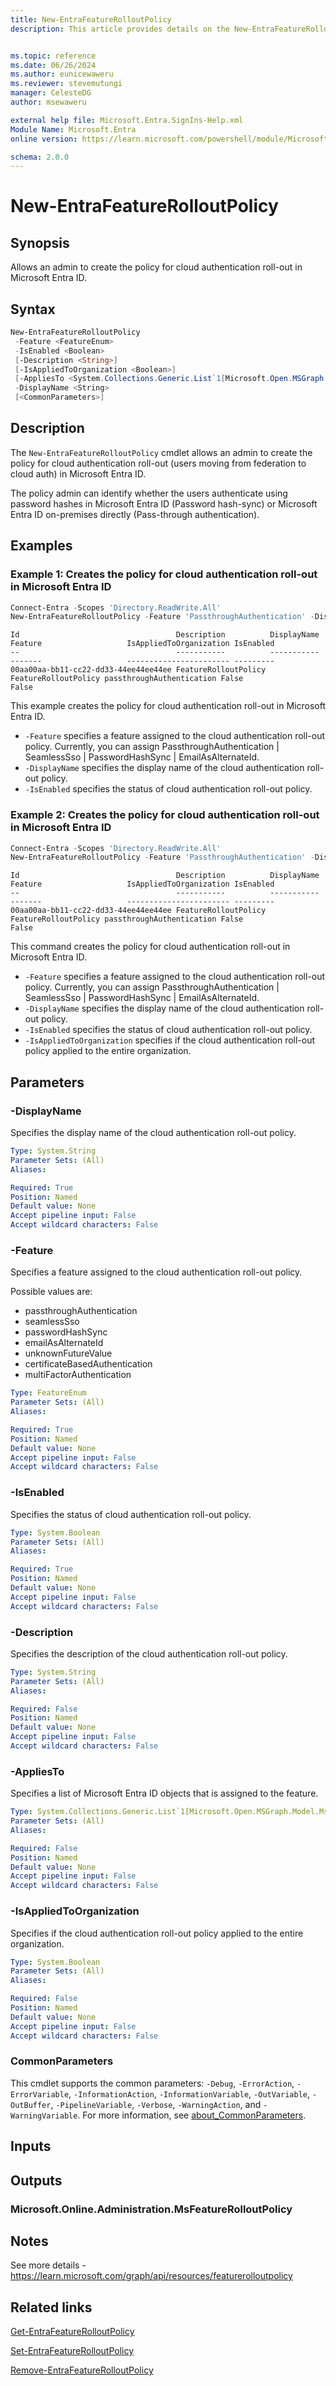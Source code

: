 ```yaml
---
title: New-EntraFeatureRolloutPolicy
description: This article provides details on the New-EntraFeatureRolloutPolicy command.


ms.topic: reference
ms.date: 06/26/2024
ms.author: eunicewaweru
ms.reviewer: stevemutungi
manager: CelesteDG
author: msewaweru

external help file: Microsoft.Entra.SignIns-Help.xml
Module Name: Microsoft.Entra
online version: https://learn.microsoft.com/powershell/module/Microsoft.Entra/New-EntraFeatureRolloutPolicy

schema: 2.0.0
---
```


# New-EntraFeatureRolloutPolicy

## Synopsis

Allows an admin to create the policy for cloud authentication roll-out in Microsoft Entra ID.

## Syntax

```powershell
New-EntraFeatureRolloutPolicy
 -Feature <FeatureEnum>
 -IsEnabled <Boolean>
 [-Description <String>]
 [-IsAppliedToOrganization <Boolean>]
 [-AppliesTo <System.Collections.Generic.List`1[Microsoft.Open.MSGraph.Model.MsDirectoryObject]>]
 -DisplayName <String>
 [<CommonParameters>]
```

## Description

The `New-EntraFeatureRolloutPolicy` cmdlet allows an admin to create the policy for cloud authentication roll-out (users moving from federation to cloud auth) in Microsoft Entra ID.

The policy admin can identify whether the users authenticate using password hashes in Microsoft Entra ID (Password hash-sync) or Microsoft Entra ID on-premises directly (Pass-through authentication).

## Examples

### Example 1: Creates the policy for cloud authentication roll-out in Microsoft Entra ID

```powershell
Connect-Entra -Scopes 'Directory.ReadWrite.All'
New-EntraFeatureRolloutPolicy -Feature 'PassthroughAuthentication' -DisplayName 'Passthrough Authentication Rollout Policy' -IsEnabled $false
```

```Output
Id                                   Description          DisplayName          Feature                   IsAppliedToOrganization IsEnabled
--                                   -----------          -----------          -------                   ----------------------- ---------
00aa00aa-bb11-cc22-dd33-44ee44ee44ee FeatureRolloutPolicy FeatureRolloutPolicy passthroughAuthentication False                   False

```

This example creates the policy for cloud authentication roll-out in Microsoft Entra ID.

- `-Feature` specifies a feature assigned to the cloud authentication roll-out policy.
Currently, you can assign PassthroughAuthentication | SeamlessSso | PasswordHashSync | EmailAsAlternateId.
- `-DisplayName` specifies the display name of the cloud authentication roll-out policy.
- `-IsEnabled` specifies the status of cloud authentication roll-out policy.

### Example 2: Creates the policy for cloud authentication roll-out in Microsoft Entra ID

```powershell
Connect-Entra -Scopes 'Directory.ReadWrite.All'
New-EntraFeatureRolloutPolicy -Feature 'PassthroughAuthentication' -DisplayName 'FeatureRolloutPolicy' -IsEnabled $false -IsAppliedToOrganization $false
```

```Output
Id                                   Description          DisplayName          Feature                   IsAppliedToOrganization IsEnabled
--                                   -----------          -----------          -------                   ----------------------- ---------
00aa00aa-bb11-cc22-dd33-44ee44ee44ee FeatureRolloutPolicy FeatureRolloutPolicy passthroughAuthentication False                   False

```

This command creates the policy for cloud authentication roll-out in Microsoft Entra ID.

- `-Feature` specifies a feature assigned to the cloud authentication roll-out policy.
Currently, you can assign PassthroughAuthentication | SeamlessSso | PasswordHashSync | EmailAsAlternateId.
- `-DisplayName` specifies the display name of the cloud authentication roll-out policy.
- `-IsEnabled` specifies the status of cloud authentication roll-out policy.
- `-IsAppliedToOrganization` specifies if the cloud authentication roll-out policy applied to the entire organization.

## Parameters

### -DisplayName

Specifies the display name of the cloud authentication roll-out policy.

```yaml
Type: System.String
Parameter Sets: (All)
Aliases:

Required: True
Position: Named
Default value: None
Accept pipeline input: False
Accept wildcard characters: False
```

### -Feature

Specifies a feature assigned to the cloud authentication roll-out policy.

Possible values are:
- passthroughAuthentication  
- seamlessSso  
- passwordHashSync  
- emailAsAlternateId  
- unknownFutureValue  
- certificateBasedAuthentication  
- multiFactorAuthentication

```yaml
Type: FeatureEnum
Parameter Sets: (All)
Aliases:

Required: True
Position: Named
Default value: None
Accept pipeline input: False
Accept wildcard characters: False
```

### -IsEnabled

Specifies the status of cloud authentication roll-out policy.

```yaml
Type: System.Boolean
Parameter Sets: (All)
Aliases:

Required: True
Position: Named
Default value: None
Accept pipeline input: False
Accept wildcard characters: False
```

### -Description

Specifies the description of the cloud authentication roll-out policy.

```yaml
Type: System.String
Parameter Sets: (All)
Aliases:

Required: False
Position: Named
Default value: None
Accept pipeline input: False
Accept wildcard characters: False
```

### -AppliesTo

Specifies a list of Microsoft Entra ID objects that is assigned to the feature.

```yaml
Type: System.Collections.Generic.List`1[Microsoft.Open.MSGraph.Model.MsDirectoryObject]
Parameter Sets: (All)
Aliases:

Required: False
Position: Named
Default value: None
Accept pipeline input: False
Accept wildcard characters: False
```

### -IsAppliedToOrganization

Specifies if the cloud authentication roll-out policy applied to the entire organization.

```yaml
Type: System.Boolean
Parameter Sets: (All)
Aliases:

Required: False
Position: Named
Default value: None
Accept pipeline input: False
Accept wildcard characters: False
```

### CommonParameters

This cmdlet supports the common parameters: `-Debug`, `-ErrorAction`, `-ErrorVariable`, `-InformationAction`, `-InformationVariable`, `-OutVariable`, `-OutBuffer`, `-PipelineVariable`, `-Verbose`, `-WarningAction`, and `-WarningVariable`. For more information, see [about_CommonParameters](https://go.microsoft.com/fwlink/?LinkID=113216).

## Inputs

## Outputs

### Microsoft.Online.Administration.MsFeatureRolloutPolicy

## Notes

See more details - <https://learn.microsoft.com/graph/api/resources/featurerolloutpolicy>

## Related links

[Get-EntraFeatureRolloutPolicy](Get-EntraFeatureRolloutPolicy.md)

[Set-EntraFeatureRolloutPolicy](Set-EntraFeatureRolloutPolicy.md)

[Remove-EntraFeatureRolloutPolicy](Remove-EntraFeatureRolloutPolicy.md)
